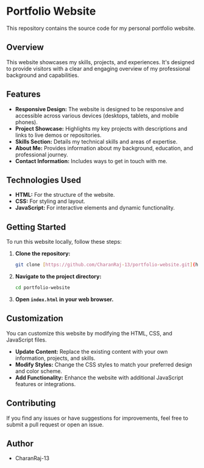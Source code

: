 # Portfolio Website

This repository contains the source code for my personal portfolio website.

## Overview

This website showcases my skills, projects, and experiences. It's designed to provide visitors with a clear and engaging overview of my professional background and capabilities.

## Features

* **Responsive Design:** The website is designed to be responsive and accessible across various devices (desktops, tablets, and mobile phones).
* **Project Showcase:** Highlights my key projects with descriptions and links to live demos or repositories.
* **Skills Section:** Details my technical skills and areas of expertise.
* **About Me:** Provides information about my background, education, and professional journey.
* **Contact Information:** Includes ways to get in touch with me.

## Technologies Used

* **HTML:** For the structure of the website.
* **CSS:** For styling and layout.
* **JavaScript:** For interactive elements and dynamic functionality.

## Getting Started

To run this website locally, follow these steps:

1.  **Clone the repository:**
    ```bash
    git clone [https://github.com/CharanRaj-13/portfolio-website.git](https://github.com/CharanRaj-13/portfolio-website.git)
    ```
2.  **Navigate to the project directory:**
    ```bash
    cd portfolio-website
    ```
3.  **Open `index.html` in your web browser.**

## Customization

You can customize this website by modifying the HTML, CSS, and JavaScript files.

* **Update Content:** Replace the existing content with your own information, projects, and skills.
* **Modify Styles:** Change the CSS styles to match your preferred design and color scheme.
* **Add Functionality:** Enhance the website with additional JavaScript features or integrations.

## Contributing

If you find any issues or have suggestions for improvements, feel free to submit a pull request or open an issue.

## Author

* CharanRaj-13
